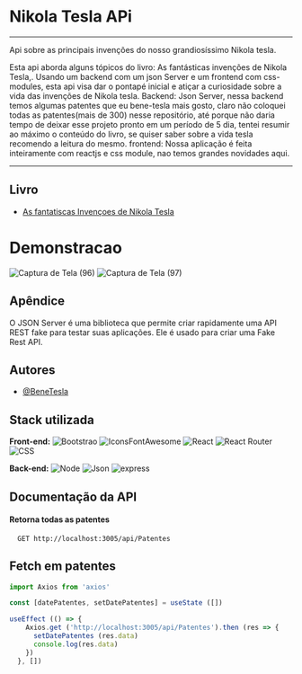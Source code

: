 
#  Nikola Tesla  APi

---

Api sobre as principais invenções do nosso grandiosíssimo Nikola tesla.

Esta api aborda alguns tópicos do livro: As fantásticas invenções de Nikola Tesla,.
Usando um backend com um json Server e um frontend com css-modules, esta api visa dar o pontapé inicial e atiçar a curiosidade sobre a vida das invenções de Nikola tesla.
Backend: Json Server, nessa backend temos  algumas patentes que eu bene-tesla mais gosto, claro não coloquei todas as patentes(mais de 300) nesse repositório, até porque não daria tempo de deixar esse projeto pronto em um período de 5 dia, tentei resumir ao máximo o conteúdo do livro, se quiser saber sobre a vida tesla recomendo a leitura do mesmo.
frontend: Nossa aplicação é feita inteiramente com reactjs e css module, nao temos grandes novidades aqui.


---


## Livro 

 - [As fantatiscas Invençoes de Nikola Tesla](https://www.amazon.com.br/As-Fant%C3%A1sticas-Inven%C3%A7%C3%B5es-Nikola-Tesla/dp/8537010006)
 
# Demonstracao

![Captura de Tela (96)](https://user-images.githubusercontent.com/78994881/226660167-cd91e25f-3e64-49c4-a578-37eadc8ede4e.png)
![Captura de Tela (97)](https://user-images.githubusercontent.com/78994881/226660186-b990f42e-64b3-49ad-ad40-6254b0a7991e.png)

## Apêndice

O JSON Server é uma biblioteca que permite criar rapidamente uma API REST fake para testar suas aplicações. Ele é usado para criar uma Fake Rest API.


## Autores

- [@BeneTesla](https://github.com/benetesla)


## Stack utilizada

**Front-end:** 
![Bootstrao](https://img.shields.io/badge/Bootstrap-563D7C?style=for-the-badge&logo=bootstrap&logoColor=white)
![IconsFontAwesome](https://img.shields.io/badge/Font_Awesome-339AF0?style=for-the-badge&logo=fontawesome&logoColor=white)
![React](https://img.shields.io/badge/React-20232A?style=for-the-badge&logo=react&logoColor=61DAFB)
![React Router](https://img.shields.io/badge/React_Router-CA4245?style=for-the-badge&logo=react-router&logoColor=white)
![CSS](https://img.shields.io/badge/CSS3-1572B6?style=for-the-badge&logo=css3&logoColor=white)


**Back-end:** 
![Node](https://img.shields.io/badge/Node.js-339933?style=for-the-badge&logo=nodedotjs&logoColor=white)
![Json](https://img.shields.io/badge/json-5E5C5C?style=for-the-badge&logo=json&logoColor=white)
![express](https://img.shields.io/badge/Express.js-000000?style=for-the-badge&logo=express&logoColor=white)


## Documentação da API

#### Retorna todas as patentes

```http
  GET http://localhost:3005/api/Patentes
```
## Fetch em patentes

```javascript
import Axios from 'axios'

const [datePatentes, setDatePatentes] = useState ([])

useEffect (() => {
    Axios.get ('http://localhost:3005/api/Patentes').then (res => {
      setDatePatentes (res.data)
      console.log(res.data)
    })
  }, [])
```





